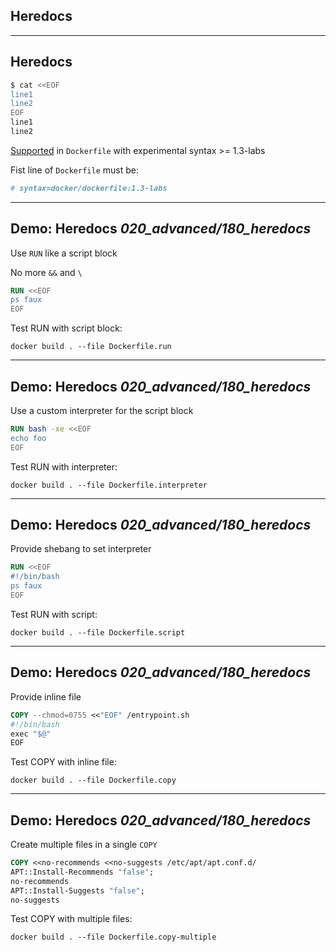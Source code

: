 <!-- .slide: id="heredocs" class="center" style="text-align: center; vertical-align: middle" -->

## Heredocs

---

## Heredocs

```bash
$ cat <<EOF
line1
line2
EOF
line1
line2
```

[Supported](https://github.com/moby/buildkit/blob/master/frontend/dockerfile/docs/syntax.md#here-documents) in `Dockerfile` with experimental syntax >= 1.3-labs

Fist line of `Dockerfile` must be:

```Dockerfile
# syntax=docker/dockerfile:1.3-labs
```

---

## Demo: Heredocs <i class="far fa-folder-open tooltip"><span class="tooltiptext tooltip-right">020_advanced/180_heredocs</span></i>

Use `RUN` like a script block

No more `&&` and `\`

```Dockerfile
RUN <<EOF
ps faux
EOF
```

Test RUN with script block:

```plaintext
docker build . --file Dockerfile.run
```

---

## Demo: Heredocs <i class="far fa-folder-open tooltip"><span class="tooltiptext tooltip-right">020_advanced/180_heredocs</span></i>

Use a custom interpreter for the script block

```Dockerfile
RUN bash -xe <<EOF
echo foo
EOF
```

Test RUN with interpreter:

```plaintext
docker build . --file Dockerfile.interpreter
```

---

## Demo: Heredocs <i class="far fa-folder-open tooltip"><span class="tooltiptext tooltip-right">020_advanced/180_heredocs</span></i>

Provide shebang to set interpreter

```Dockerfile
RUN <<EOF
#!/bin/bash
ps faux
EOF
```

Test RUN with script:

```plaintext
docker build . --file Dockerfile.script
```

---

## Demo: Heredocs <i class="far fa-folder-open tooltip"><span class="tooltiptext tooltip-right">020_advanced/180_heredocs</span></i>

Provide inline file

```Dockerfile
COPY --chmod=0755 <<"EOF" /entrypoint.sh
#!/bin/bash
exec "$@"
EOF
```

Test COPY with inline file:

```plaintext
docker build . --file Dockerfile.copy
```

---

## Demo: Heredocs <i class="far fa-folder-open tooltip"><span class="tooltiptext tooltip-right">020_advanced/180_heredocs</span></i>

Create multiple files in a single `COPY`

```Dockerfile
COPY <<no-recommends <<no-suggests /etc/apt/apt.conf.d/
APT::Install-Recommends "false";
no-recommends
APT::Install-Suggests "false";
no-suggests
```

Test COPY with multiple files:

```plaintext
docker build . --file Dockerfile.copy-multiple
```
